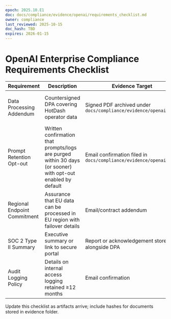 ```yaml
---
epoch: 2025.10.E1
doc: docs/compliance/evidence/openai/requirements_checklist.md
owner: compliance
last_reviewed: 2025-10-15
doc_hash: TBD
expires: 2026-01-15
---
```

# OpenAI Enterprise Compliance Requirements Checklist

| Requirement | Description | Evidence Target | Status |
|-------------|-------------|-----------------|--------|
| Data Processing Addendum | Countersigned DPA covering HotDash operator data | Signed PDF archived under `docs/compliance/evidence/openai/dpa/` | Requested 2025-10-07; pending OpenAI response |
| Prompt Retention Opt-out | Written confirmation that prompts/logs are purged within 30 days (or sooner) with opt-out enabled by default | Email confirmation filed in `docs/compliance/evidence/openai/` | Awaiting confirmation |
| Regional Endpoint Commitment | Assurance that EU data can be processed in EU region with failover details | Email/contract addendum | Awaiting confirmation |
| SOC 2 Type II Summary | Executive summary or link to secure portal | Report or acknowledgement stored alongside DPA | Awaiting confirmation |
| Audit Logging Policy | Details on internal access logging retained ≥12 months | Email confirmation | Awaiting confirmation |

Update this checklist as artifacts arrive; include hashes for documents stored in evidence folder.
